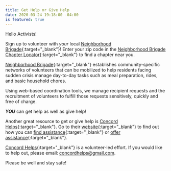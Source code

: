 ```yaml
---
title: Get Help or Give Help
date: 2020-03-24 19:18:00 -04:00
is featured: true
---
```


Hello Activists!

Sign up to volunteer with *your* local [Neighborhood Brigade](https://www.neighborbrigade.org/){:target="_blank"}!  Enter your zip code in the [Neighborhood Brigade Chapter Locator](https://www.neighborbrigade.org/){:target="_blank"} to find a chapter near you.

[Neighborhood Brigade](https://www.neighborbrigade.org/){:target="_blank"} establishes community-specific networks of volunteers that can be mobilized to help residents facing sudden crisis manage day-to-day tasks such as meal preparation, rides, and basic household chores.

Using web-based coordination tools, we manage recipient requests and the recruitment of volunteers to fulfill those requests sensitively, quickly and free of charge.

***YOU*** can get help as well as give help!

Another great resource to get or give help is [Concord Helps](https://www.concordhelps.org){:target="_blank"}. Go to their [website](https://www.concordhelps.org){:target="_blank"} to find out how you can [find assistance](https://www.concordhelps.org/home/find-assistance){:target="_blank"} or [offer assistance](https://www.concordhelps.org/home/offer-assistance){:target="_blank"}.  

[Concord Helps](https://www.concordhelps.org){:target="_blank"} is a volunteer-led effort. If you would like to help out, please email: concordhelps@gmail.com.

Please be well and stay safe!

